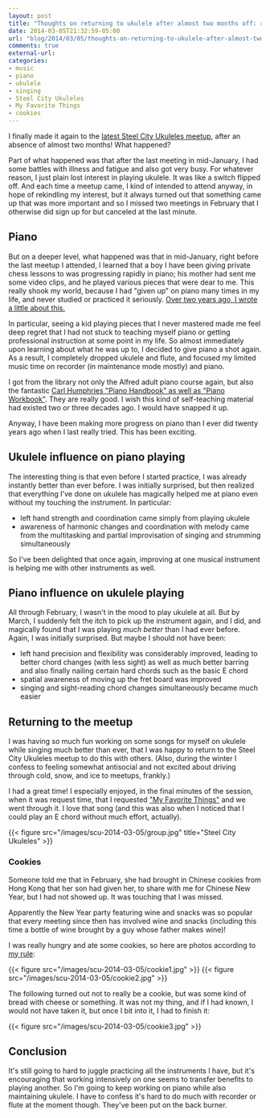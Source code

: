 ```yaml
---
layout: post
title: "Thoughts on returning to ukulele after almost two months off: returning to piano was the reason"
date: 2014-03-05T21:32:59-05:00
url: "blog/2014/03/05/thoughts-on-returning-to-ukulele-after-almost-two-months-off/"
comments: true
external-url: 
categories: 
- music
- piano
- ukulele
- singing
- Steel City Ukuleles
- My Favorite Things
- cookies
---
```

I finally made it again to the [latest Steel City Ukuleles meetup](http://www.meetup.com/Steel-City-Ukuleles/events/158392272/), after an absence of almost two months! What happened?

Part of what happened was that after the last meeting in mid-January, I had some battles with illness and fatigue and also got very busy. For whatever reason, I just plain lost interest in playing ukulele. It was like a switch flipped off. And each time a meetup came, I kind of intended to attend anyway, in hope of rekindling my interest, but it always turned out that something came up that was more important and so I missed two meetings in February that I otherwise did sign up for but canceled at the last minute.

## Piano

But on a deeper level, what happened was that in mid-January, right before the last meetup I attended, I learned that a boy I have been giving private chess lessons to was progressing rapidly in piano; his mother had sent me some video clips, and he played various pieces that were dear to me. This really shook my world, because I had "given up" on piano many times in my life, and never studied or practiced it seriously. [Over two years ago, I wrote a little about this.](/blog/2011/11/13/back-to-piano-too/)

In particular, seeing a kid playing pieces that I never mastered made me feel deep regret that I had not stuck to teaching myself piano or getting professional instruction at some point in my life. So almost immediately upon learning about what he was up to, I decided to give piano a shot again. As a result, I completely dropped ukulele and flute, and focused my limited music time on recorder (in maintenance mode mostly) and piano.

I got from the library not only the Alfred adult piano course again, but also the fantastic [Carl Humphries "Piano Handbook" as well as "Piano Workbook"](http://www.carlhumphries.com/piano-books.html). They are really good. I wish this kind of self-teaching material had existed two or three decades ago. I would have snapped it up.

Anyway, I have been making more progress on piano than I ever did twenty years ago when I last really tried. This has been exciting.

## Ukulele influence on piano playing

The interesting thing is that even before I started practice, I was already instantly better than ever before. I was initially surprised, but then realized that everything I've done on ukulele has magically helped me at piano even without my touching the instrument. In particular:

- left hand strength and coordination came simply from playing ukulele
- awareness of harmonic changes and coordination with melody came from the multitasking and partial improvisation of singing and strumming simultaneously

So I've been delighted that once again, improving at one musical instrument is helping me with other instruments as well.

## Piano influence on ukulele playing

All through February, I wasn't in the mood to play ukulele at all. But by March, I suddenly felt the itch to pick up the instrument again, and I did, and magically found that I was playing *much better* than I had ever before. Again, I was initially surprised. But maybe I should not have been:

- left hand precision and flexibility was considerably improved, leading to better chord changes (with less sight) as well as much better barring and also finally nailing certain hard chords such as the basic E chord
- spatial awareness of moving up the fret board was improved
- singing and sight-reading chord changes simultaneously became much easier

## Returning to the meetup

I was having so much fun working on some songs for myself on ukulele while singing much better than ever, that I was happy to return to the Steel City Ukuleles meetup to do this with others. (Also, during the winter I confess to feeling somewhat antisocial and not excited about driving through cold, snow, and ice to meetups, frankly.)

I had a great time! I especially enjoyed, in the final minutes of the session, when it was request time, that I requested ["My Favorite Things"](http://en.wikipedia.org/wiki/My_Favorite_Things_%28song%29) and we went through it. I love that song (and this was also when I noticed that I could play an E chord without much effort, actually).

{{< figure src="/images/scu-2014-03-05/group.jpg" title="Steel City Ukuleles" >}}

### Cookies

Someone told me that in February, she had brought in Chinese cookies from Hong Kong that her son had given her, to share with me for Chinese New Year, but I had not showed up. It was touching that I was missed.

Apparently the New Year party featuring wine and snacks was so popular that every meeting since then has involved wine and snacks (including this time a bottle of wine brought by a guy whose father makes wine)!

I was really hungry and ate some cookies, so here are photos according to [my rule](/blog/2014/01/16/a-system-for-quitting-eating-cookies/):

{{< figure src="/images/scu-2014-03-05/cookie1.jpg" >}}
{{< figure src="/images/scu-2014-03-05/cookie2.jpg" >}}

The following turned out not to really be a cookie, but was some kind of bread with cheese or something. It was not my thing, and if I had known, I would not have taken it, but once I bit into it, I had to finish it:

{{< figure src="/images/scu-2014-03-05/cookie3.jpg" >}}

## Conclusion

It's still going to hard to juggle practicing all the instruments I have, but it's encouraging that working intensively on one seems to transfer benefits to playing another. So I'm going to keep working on piano while also maintaining ukulele. I have to confess it's hard to do much with recorder or flute at the moment though. They've been put on the back burner.
